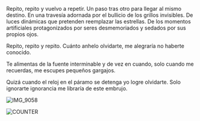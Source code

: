 Repito, repito y vuelvo a repetir.
Un paso tras otro para llegar al mismo destino. 
En una travesía adornada por el bullicio de los grillos invisibles. 
De luces dinámicas que pretenden reemplazar las estrellas.
De los momentos artificiales protagonizados por seres desmemoriados y sedados por sus propios ojos. 

Repito, repito y repito.
Cuánto anhelo olvidarte, me alegraría no haberte conocido. 

Te alimentas de la fuente interminable y de vez en cuando, solo cuando me recuerdas, me escupes pequeños gargajos.  

Quizá cuando el reloj en el páramo se detenga yo logre olvidarte. Solo ignorarte ignorancia me libraría de este embrujo.

![IMG_9058](https://github.com/chamale-rac/chamale-rac/assets/63200593/697a564b-6de0-4fd7-be34-e149e9f87fa7)

![COUNTER](https://komarev.com/ghpvc/?username=chamale-rac&style=flat-square&color=grey&label=fmi)
